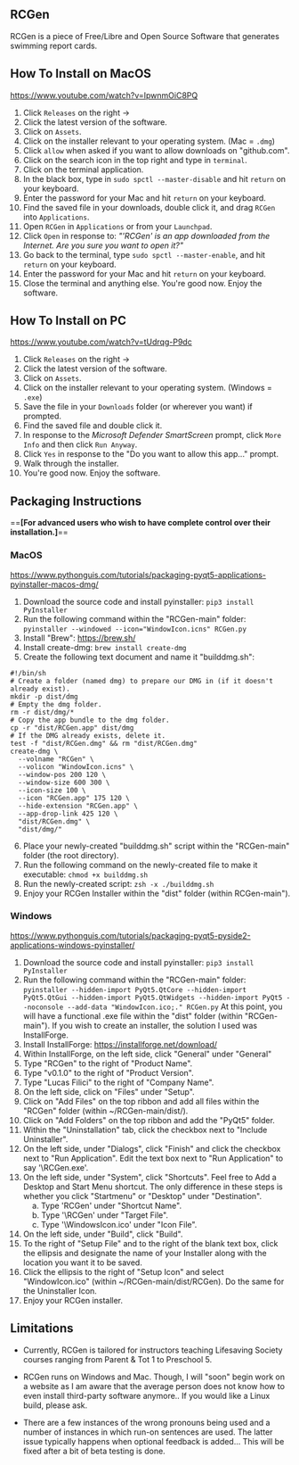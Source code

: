 ## RCGen
RCGen is a piece of Free/Libre and Open Source Software that generates swimming report cards.

## How To Install on MacOS
https://www.youtube.com/watch?v=IpwnmOiC8PQ
1. Click `Releases` on the right ->
2. Click the latest version of the software.
3. Click on `Assets`.
4. Click on the installer relevant to your operating system.
  (Mac = `.dmg`)
5. Click `allow` when asked if you want to allow downloads on "github.com".
6. Click on the search icon in the top right and type in `terminal`.
7. Click on the terminal application.
8. In the black box, type in `sudo spctl --master-disable` and hit `return` on your keyboard.
9. Enter the password for your Mac and hit `return` on your keyboard.
9. Find the saved file in your downloads, double click it, and drag `RCGen` into `Applications`.
10. Open `RCGen` in `Applications` or from your `Launchpad`.
11. Click `Open` in response to: _"'RCGen' is an app downloaded from the Internet. Are you sure you want to open it?"_
12. Go back to the terminal, type `sudo spctl --master-enable`, and hit `return` on your keyboard.
13. Enter the password for your Mac and hit `return` on your keyboard.
14. Close the terminal and anything else. You're good now. Enjoy the software.

## How To Install on PC
https://www.youtube.com/watch?v=tUdrqg-P9dc
1. Click `Releases` on the right ->
2. Click the latest version of the software.
3. Click on `Assets`.
4. Click on the installer relevant to your operating system.
  (Windows = `.exe`)
5. Save the file in your `Downloads` folder (or wherever you want) if prompted.
6. Find the saved file and double click it.
7. In response to the _Microsoft Defender SmartScreen_ prompt, click `More Info` and then click `Run Anyway`.
8. Click `Yes` in response to the "Do you want to allow this app..." prompt.
9. Walk through the installer.
10. You're good now. Enjoy the software.

## Packaging Instructions
==**[For advanced users who wish to have complete control over their installation.]**==

  ### MacOS
  https://www.pythonguis.com/tutorials/packaging-pyqt5-applications-pyinstaller-macos-dmg/
1. Download the source code and install pyinstaller:
  `pip3 install PyInstaller`
2. Run the following command within the "RCGen-main" folder:
  `pyinstaller --windowed --icon="WindowIcon.icns" RCGen.py`
3. Install "Brew": https://brew.sh/
4. Install create-dmg:
`brew install create-dmg`
5. Create the following text document and name it "builddmg.sh":
```
#!/bin/sh
# Create a folder (named dmg) to prepare our DMG in (if it doesn't already exist).
mkdir -p dist/dmg
# Empty the dmg folder.
rm -r dist/dmg/*
# Copy the app bundle to the dmg folder.
cp -r "dist/RCGen.app" dist/dmg
# If the DMG already exists, delete it.
test -f "dist/RCGen.dmg" && rm "dist/RCGen.dmg"
create-dmg \
  --volname "RCGen" \
  --volicon "WindowIcon.icns" \
  --window-pos 200 120 \
  --window-size 600 300 \
  --icon-size 100 \
  --icon "RCGen.app" 175 120 \
  --hide-extension "RCGen.app" \
  --app-drop-link 425 120 \
  "dist/RCGen.dmg" \
  "dist/dmg/"
```
6. Place your newly-created "builddmg.sh" script within the "RCGen-main" folder (the root directory).
7. Run the following command on the newly-created file to make it executable: `chmod +x builddmg.sh`
8. Run the newly-created script: `zsh -x ./builddmg.sh`
9. Enjoy your RCGen Installer within the "dist" folder (within RCGen-main").

  ### Windows
  https://www.pythonguis.com/tutorials/packaging-pyqt5-pyside2-applications-windows-pyinstaller/
1. Download the source code and install pyinstaller:
  `pip3 install PyInstaller`
2. Run the following command within the "RCGen-main" folder:
  `pyinstaller --hidden-import PyQt5.QtCore --hidden-import PyQt5.QtGui --hidden-import PyQt5.QtWidgets --hidden-import PyQt5 --noconsole --add-data "WindowIcon.ico;." RCGen.py`
  At this point, you will have a functional .exe file within the "dist" folder (within "RCGen-main").
  If you wish to create an installer, the solution I used was InstallForge.
3. Install InstallForge: https://installforge.net/download/
4. Within InstallForge, on the left side, click "General" under "General"
5. Type "RCGen" to the right of "Product Name".
6. Type "v0.1.0" to the right of "Product Version".
7. Type "Lucas Filici" to the right of "Company Name".
8. On the left side, click on "Files" under "Setup".
9. Click on "Add Files" on the top ribbon and add all files within the "RCGen" folder (within ~/RCGen-main/dist/).
10. Click on "Add Folders" on the top ribbon and add the "PyQt5" folder.
11. Within the "Uninstallation" tab, click the checkbox next to "Include Uninstaller".
12. On the left side, under "Dialogs", click "Finish" and click the checkbox next to "Run Application". Edit the text box next to "Run Application" to say '<InstallPath>\RCGen.exe'.
13. On the left side, under "System", click "Shortcuts". Feel free to Add a Desktop and Start Menu shortcut. The only difference in these steps is whether you click "Startmenu" or "Desktop" under "Destination".\
&nbsp;&nbsp;&nbsp;&nbsp;a. Type 'RCGen' under "Shortcut Name".\
&nbsp;&nbsp;&nbsp;&nbsp;b. Type '<InstallPath>\RCGen' under "Target File".\
&nbsp;&nbsp;&nbsp;&nbsp;c. Type '<InstallPath>\WindowsIcon.ico' under "Icon File".
15. On the left side, under "Build", click "Build".
16. To the right of "Setup File" and to the right of the blank text box, click the ellipsis and designate the name of your Installer along with the location you want it to be saved.
17. Click the ellipsis to the right of "Setup Icon" and select "WindowIcon.ico" (within ~/RCGen-main/dist/RCGen). Do the same for the Uninstaller Icon.
18. Enjoy your RCGen installer.

## Limitations

- Currently, RCGen is tailored for instructors teaching Lifesaving Society courses ranging from Parent & Tot 1 to Preschool 5.

- RCGen runs on Windows and Mac. Though, I will "soon" begin work on a website as I am aware that the average person does not know how to even install third-party software anymore.. If you would like a Linux build, please ask.

- There are a few instances of the wrong pronouns being used and a number of instances in which run-on sentences are used. The latter issue typically happens when optional feedback is added... This will be fixed after a bit of beta testing is done.
